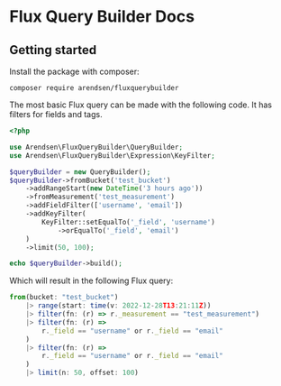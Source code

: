 # Flux Query Builder Docs

## Getting started

Install the package with composer:
```
composer require arendsen/fluxquerybuilder
```

The most basic Flux query can be made with the following code. It has filters for fields and tags.

```php
<?php

use Arendsen\FluxQueryBuilder\QueryBuilder;
use Arendsen\FluxQueryBuilder\Expression\KeyFilter;

$queryBuilder = new QueryBuilder();
$queryBuilder->fromBucket('test_bucket')
    ->addRangeStart(new DateTime('3 hours ago'))
    ->fromMeasurement('test_measurement')
    ->addFieldFilter(['username', 'email'])
    ->addKeyFilter(
        KeyFilter::setEqualTo('_field', 'username')
            ->orEqualTo('_field', 'email')
    )
    ->limit(50, 100);

echo $queryBuilder->build();
```

Which will result in the following Flux query:

```js
from(bucket: "test_bucket") 
    |> range(start: time(v: 2022-12-28T13:21:11Z)) 
    |> filter(fn: (r) => r._measurement == "test_measurement") 
    |> filter(fn: (r) => 
        r._field == "username" or r._field == "email"
    ) 
    |> filter(fn: (r) => 
        r._field == "username" or r._field == "email"
    ) 
    |> limit(n: 50, offset: 100)
```